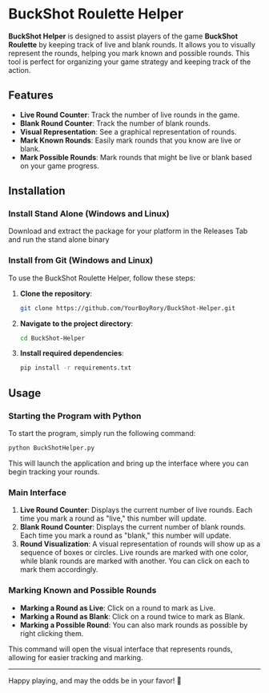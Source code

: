 # BuckShot Roulette Helper

**BuckShot Helper** is designed to assist players of the game **BuckShot Roulette** by keeping track of live and blank rounds. It allows you to visually represent the rounds, helping you mark known and possible rounds. This tool is perfect for organizing your game strategy and keeping track of the action.

## Features

-   **Live Round Counter**: Track the number of live rounds in the game.
-   **Blank Round Counter**: Track the number of blank rounds.
-   **Visual Representation**: See a graphical representation of rounds.
-   **Mark Known Rounds**: Easily mark rounds that you know are live or blank.
-   **Mark Possible Rounds**: Mark rounds that might be live or blank based on your game progress.
## Installation
### Install Stand Alone (Windows and Linux)

Download and extract the package for your platform in the Releases Tab and run the stand alone binary

### Install from Git (Windows and Linux)

To use the BuckShot Roulette Helper, follow these steps:

1.  **Clone the repository**:
    
    ```bash
    git clone https://github.com/YourBoyRory/BuckShot-Helper.git
    ```
    
2.  **Navigate to the project directory**:
    
    ```bash
    cd BuckShot-Helper
    ```
    
3.  **Install required dependencies**:
    
    ```bash
    pip install -r requirements.txt
    ```

## Usage

### Starting the Program with Python

To start the program, simply run the following command:

```bash
python BuckShotHelper.py
```

This will launch the application and bring up the interface where you can begin tracking your rounds.

### Main Interface

1.  **Live Round Counter**: Displays the current number of live rounds. Each time you mark a round as "live," this number will update.
2.  **Blank Round Counter**: Displays the current number of blank rounds. Each time you mark a round as "blank," this number will update.
3.  **Round Visualization**: A visual representation of rounds will show up as a sequence of boxes or circles. Live rounds are marked with one color, while blank rounds are marked with another. You can click on each to mark them accordingly.

### Marking Known and Possible Rounds

-   **Marking a Round as Live**: Click on a round to mark as Live.
-   **Marking a Round as Blank**: Click on a round twice to mark as Blank.
-   **Marking a Possible Round**: You can also mark rounds as possible by right clicking them.

This command will open the visual interface that represents rounds, allowing for easier tracking and marking.

----------

Happy playing, and may the odds be in your favor! 🎯
